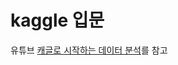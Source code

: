 # kaggle 입문

유튜브 [캐글로 시작하는 데이터 분석](https://www.youtube.com/playlist?list=PLjh1hlmDSDkdTBTGLbFXR3z0tdtpXlvIa)를 참고
